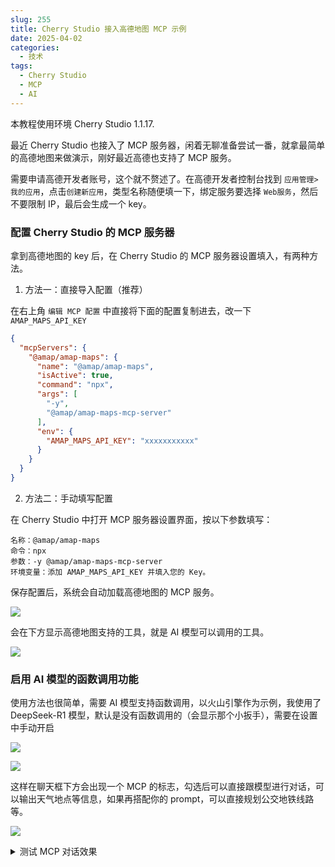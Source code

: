 ```yaml
---
slug: 255
title: Cherry Studio 接入高德地图 MCP 示例
date: 2025-04-02
categories: 
  - 技术
tags: 
  - Cherry Studio
  - MCP
  - AI
---
```


本教程使用环境 Cherry Studio 1.1.17.

最近 Cherry Studio 也接入了 MCP 服务器，闲着无聊准备尝试一番，就拿最简单的高德地图来做演示，刚好最近高德也支持了 MCP 服务。

需要申请高德开发者账号，这个就不赘述了。在高德开发者控制台找到 `应用管理>我的应用`，点击`创建新应用`，类型名称随便填一下，绑定服务要选择 `Web服务`，然后不要限制 IP，最后会生成一个 key。


### 配置 Cherry Studio 的 MCP 服务器

拿到高德地图的 key 后，在 Cherry Studio 的 MCP 服务器设置填入，有两种方法。

1. 方法一：直接导入配置（推荐）

在右上角 `编辑 MCP 配置` 中直接将下面的配置复制进去，改一下 `AMAP_MAPS_API_KEY`

```json
{
  "mcpServers": {
    "@amap/amap-maps": {
      "name": "@amap/amap-maps",
      "isActive": true,
      "command": "npx",
      "args": [
        "-y",
        "@amap/amap-maps-mcp-server"
      ],
      "env": {
        "AMAP_MAPS_API_KEY": "xxxxxxxxxxx"
      }
    }
  }
}
```

2. 方法二：手动填写配置

在 Cherry Studio 中打开 MCP 服务器设置界面，按以下参数填写：

```
名称：@amap/amap-maps
命令：npx
参数：-y @amap/amap-maps-mcp-server
环境变量：添加 AMAP_MAPS_API_KEY 并填入您的 Key。
```

保存配置后，系统会自动加载高德地图的 MCP 服务。

![](https://imgurl.zishu.me/2025/04/1743571909183.webp)

会在下方显示高德地图支持的工具，就是 AI 模型可以调用的工具。

![](https://imgurl.zishu.me/2025/04/1743571892735.webp)

### 启用 AI 模型的函数调用功能

使用方法也很简单，需要 AI 模型支持函数调用，以火山引擎作为示例，我使用了 DeepSeek-R1 模型，默认是没有函数调用的（会显示那个小扳手），需要在设置中手动开启

![](https://imgurl.zishu.me/2025/04/1743571944482.webp)

![](https://imgurl.zishu.me/2025/04/1743571984748.webp)

这样在聊天框下方会出现一个 MCP 的标志，勾选后可以直接跟模型进行对话，可以输出天气地点等信息，如果再搭配你的 prompt，可以直接规划公交地铁线路等。

![](https://imgurl.zishu.me/2025/04/1743571957570.webp)


<details>
<summary>测试 MCP 对话效果</summary>

```md
### 🧑‍💻 User

规划一下这周清明节在杭州出去玩的攻略。

---

### 🤖 Assistant


根据杭州清明节期间的天气情况，我为您规划一份兼顾自然风光与文化体验的 3 日游攻略，天气友好且行程灵活：

---

**🌿 清明小长假 3 日游行程推荐（4 月 3 日 -5 日）**  
*注：4 月 2 日周二为工作日，建议提前抵达杭州做准备*

---

**Day1（4 月 3 日·晴转多云｜7-19℃）**  
**主题：西湖经典文化线**  
☀️ 上午  
7:30 乘摇橹船游「乌龟潭路线」  
（郭庄码头→茅家埠→曲院风荷，避开人潮享樱花碧水）  
9:30 步行至「岳王庙」拜谒民族英雄  

🌤️ 下午  
13:00「中国茶叶博物馆（双峰馆）」  
（亲手体验龙井茶炒制，观千亩茶田）  
15:30「茅家埠黛色参天」古风摄影  
（黛色牌坊 + 睡莲初绽，汉服出片胜地）  

🌙 夜晚  
19:00「西湖音乐喷泉」灯光秀  
（提前占位，夜赏湖滨灯光璀璨）  

---

**Day2（4 月 4 日·多云｜12-26℃）**  
**主题：春日野趣轻徒步**  
🌸 上午  
8:00「九溪烟树」溯溪徒步  
（穿越迷雾森林，十八涧水映杜鹃）  
11:00「龙井村」茶农家访  
（品明前龙井，尝茶香土鸡汤）  

🌿 下午  
14:00「云栖竹径」洗肺之旅  
（千年古树 + 竹林秘境，电影《卧虎藏龙》取景地）  
16:30「梅家坞」茶园骑行  
（租电动车漫游茶山，俯瞰层叠青绿）  

🍵 傍晚  
18:30「茶人村」晚餐  
（百年老宅尝桂花藕韵、茶香虾）  

---

**Day3（4 月 5 日·小雨转晴｜13-25℃）**  
**主题：运河文艺漫游**  
🌧️ 上午（微雨意境）  
9:00「桥西历史街区」  
（逛刀剪/伞/扇博物馆，体验非遗手作）  
11:00「小河直街」咖啡探店  
（推荐河下咖啡·《人间草木》主题书咖）  

☀️ 下午（放晴后）  
14:00「拱宸桥」乘漕舫船  
（水路穿越古今，听评弹吴侬软语）  
16:00「富义仓艺术中心」看展  
（旧粮仓改造的先锋艺术空间）  

🎑 夜晚  
19:30「胜利河美食街」夜宵  
（推荐老头油爆虾、脆皮大肠）  

---

**⚠️ 出行贴士**  
1️⃣ 穿衣：洋葱式穿搭（薄毛衣 + 防风外套），备晴雨伞  
2️⃣ 交通：西湖景区周末单双号限行，推荐地铁 + 共享单车  
3️⃣ 预约：岳王庙/茶叶博物馆等需提前 1 天在「掌上西湖」预约  
4️⃣ 备选：若遇大雨可调整为「浙江省博」+「南宋官窑博物馆」室内游  

清明时节的杭州既有烟雨江南的朦胧美，又有春和景明的清朗，建议随身带本《杭州记事》手账，在各景点盖限定章留念哦~ 🌸
```

</details>
